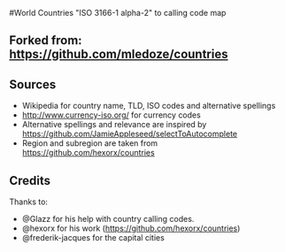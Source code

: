#World Countries "ISO 3166-1 alpha-2" to calling code map

## Forked from: https://github.com/mledoze/countries

## Sources
 - Wikipedia for country name, TLD, ISO codes and alternative spellings
 - http://www.currency-iso.org/ for currency codes
 - Alternative spellings and relevance are inspired by https://github.com/JamieAppleseed/selectToAutocomplete
 - Region and subregion are taken from https://github.com/hexorx/countries

## Credits
Thanks to:
 - @Glazz for his help with country calling codes.
 - @hexorx for his work (https://github.com/hexorx/countries)
 - @frederik-jacques for the capital cities

